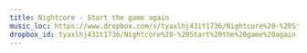 ```yaml
---
title: Nightcore - Start the game again
music_loc: https://www.dropbox.com/s/tyaxlhj431t1736/Nightcore%20-%20Start%20the%20game%20again?dl=0
dropbox_id: tyaxlhj431t1736/Nightcore%20-%20Start%20the%20game%20again
---
```


